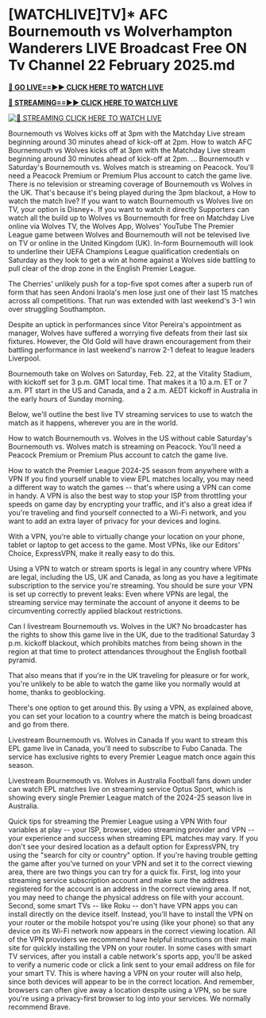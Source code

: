 # [WATCHLIVE]TV]* AFC Bournemouth vs Wolverhampton Wanderers LIVE Broadcast Free ON Tv Channel 22 February 2025.md

**[🔴 GO LIVE==►► CLICK HERE TO WATCH LIVE](https://sushi-hour.blogspot.com/2025/02/soccer.html)**

**[🔴 STREAMING==►► CLICK HERE TO WATCH LIVE](https://sushi-hour.blogspot.com/2025/02/soccer.html)**

[![🔴 STREAMING CLICK HERE TO WATCH LIVE](https://blogger.googleusercontent.com/img/b/R29vZ2xl/AVvXsEiRpcxFFZMMTQJrucbc7W_PpOeHAAvL7i57WfnM-mI5TuD1e0jdacmEjLoYHYoR-T8sPzooCOApq6mHdX6ieT1MIGDBOap5u0G8q3ANgYrorrNaog8orgjYtsXbFb8OLatZD8ebcbbYw5GEpWMqCalvfjLnjOyPGpCWy03E7xe53v8rLkfpGce8TW2TJ4SV/s320/szxdcfgvbjnk.gif)](https://sushi-hour.blogspot.com/2025/02/soccer.html)


Bournemouth vs Wolves kicks off at 3pm with the Matchday Live stream beginning around 30 minutes ahead of kick-off at 2pm. How to watch AFC
Bournemouth vs Wolves kicks off at 3pm with the Matchday Live stream beginning around 30 minutes ahead of kick-off at 2pm. ... Bournemouth v
Saturday's Bournemouth vs. Wolves match is streaming on Peacock. You'll need a Peacock Premium or Premium Plus account to catch the game live.
There is no television or streaming coverage of Bournemouth vs Wolves in the UK. That's because it's being played during the 3pm blackout, a
How to watch the match live? If you want to watch Bournemouth vs Wolves live on TV, your option is Disney+. If you want to watch it directly
Supporters can watch all the build up to Wolves vs Bournemouth for free on Matchday Live online via Wolves TV, the Wolves App, Wolves' YouTube
The Premier League game between Wolves and Bournemouth will not be televised live on TV or online in the United Kingdom (UK).
In-form Bournemouth will look to underline their UEFA Champions League qualification credentials on Saturday as they look to get a win at home against a Wolves side battling to pull clear of the drop zone in the English Premier League. 

The Cherries' unlikely push for a top-five spot comes after a superb run of form that has seen Andoni Iraola's men lose just one of their last 15 matches across all competitions. That run was extended with last weekend's 3-1 win over struggling Southampton. 

Despite an uptick in performances since Vitor Pereira's appointment as manager, Wolves have suffered a worrying five defeats from their last six fixtures. However, the Old Gold will have drawn encouragement from their battling performance in last weekend's narrow 2-1 defeat to league leaders Liverpool. 

Bournemouth take on Wolves on Saturday, Feb. 22, at the Vitality Stadium, with kickoff set for 3 p.m. GMT local time. That makes it a 10 a.m. ET or 7 a.m. PT start in the US and Canada, and a 2 a.m. AEDT kickoff in Australia in the early hours of Sunday morning. 

Below, we'll outline the best live TV streaming services to use to watch the match as it happens, wherever you are in the world.

How to watch Bournemouth vs. Wolves in the US without cable
Saturday's Bournemouth vs. Wolves match is streaming on Peacock. You'll need a Peacock Premium or Premium Plus account to catch the game live. 

How to watch the Premier League 2024-25 season from anywhere with a VPN
If you find yourself unable to view EPL matches locally, you may need a different way to watch the games -- that's where using a VPN can come in handy. A VPN is also the best way to stop your ISP from throttling your speeds on game day by encrypting your traffic, and it's also a great idea if you're traveling and find yourself connected to a Wi-Fi network, and you want to add an extra layer of privacy for your devices and logins.

With a VPN, you're able to virtually change your location on your phone, tablet or laptop to get access to the game. Most VPNs, like our Editors' Choice, ExpressVPN, make it really easy to do this. 

Using a VPN to watch or stream sports is legal in any country where VPNs are legal, including the US, UK and Canada, as long as you have a legitimate subscription to the service you're streaming. You should be sure your VPN is set up correctly to prevent leaks: Even where VPNs are legal, the streaming service may terminate the account of anyone it deems to be circumventing correctly applied blackout restrictions. 

Can I livestream Bournemouth vs. Wolves in the UK?
No broadcaster has the rights to show this game live in the UK, due to the traditional Saturday 3 p.m. kickoff blackout, which prohibits matches from being shown in the region at that time to protect attendances throughout the English football pyramid. 

That also means that if you're in the UK traveling for pleasure or for work, you're unlikely to be able to watch the game like you normally would at home, thanks to geoblocking. 

There's one option to get around this. By using a VPN, as explained above, you can set your location to a country where the match is being broadcast and go from there.

Livestream Bournemouth vs. Wolves in Canada
If you want to stream this EPL game live in Canada, you'll need to subscribe to Fubo Canada. The service has exclusive rights to every Premier League match once again this season.

Livestream Bournemouth vs. Wolves in Australia
Football fans down under can watch EPL matches live on streaming service Optus Sport, which is showing every single Premier League match of the 2024-25 season live in Australia.

Quick tips for streaming the Premier League using a VPN 
With four variables at play -- your ISP, browser, video streaming provider and VPN -- your experience and success when streaming EPL matches may vary.
If you don't see your desired location as a default option for ExpressVPN, try using the "search for city or country" option.
If you're having trouble getting the game after you've turned on your VPN and set it to the correct viewing area, there are two things you can try for a quick fix. First, log into your streaming service subscription account and make sure the address registered for the account is an address in the correct viewing area. If not, you may need to change the physical address on file with your account. Second, some smart TVs -- like Roku -- don't have VPN apps you can install directly on the device itself. Instead, you'll have to install the VPN on your router or the mobile hotspot you're using (like your phone) so that any device on its Wi-Fi network now appears in the correct viewing location.
All of the VPN providers we recommend have helpful instructions on their main site for quickly installing the VPN on your router. In some cases with smart TV services, after you install a cable network's sports app, you'll be asked to verify a numeric code or click a link sent to your email address on file for your smart TV. This is where having a VPN on your router will also help, since both devices will appear to be in the correct location. 
And remember, browsers can often give away a location despite using a VPN, so be sure you're using a privacy-first browser to log into your services. We normally recommend Brave.
